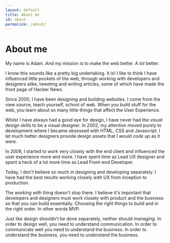 ```yaml
---
layout: default
title: About me
id: about
permalink: /about/
---
```


# About me

My name is Adam. And my mission is to make the web better. A *lot* better.

I know this sounds like a pretty big undertaking. It is! I like to think I have influenced little pockets of the web, through working with developers and designers alike, tweeting and writing articles, some of which have made the front page of Hacker News.

Since 2000, I have been designing and building websites. I come from the view source, teach yourself, school of web. When you build stuff for the web, you learn about so many little things that affect the User Experience.

Whilst I have always had a good eye for design, I have never had the *visual* design skills to be a visual designer. In 2002, my attention moved purely to development where I became obsessed with HTML, CSS and Javascript. I let much better designers provide design assets that I would *code up* as it were.

In 2008, I started to work very closely with the end client and influenced the user experience more and more. I have spent time as Lead UX designer and spent a heck of a lot more time as Lead Front-end Developer.

Today, I don't believe so much in designing and developing separately. I have had the best results working closely *with* UX from inception to production.

The *working with* thing doesn't stop there. I believe it's important that developers and designers must work closely with product and the business so that you can build essentially. Choosing the right things to build and in the right order. In other words MVP.

Just like design shouldn't be done separately, neither should *managing*. In order to design well, you need to understand communication. In order to communicate well you need to understand the business. In order to understand the business, you need to *understand* the business.